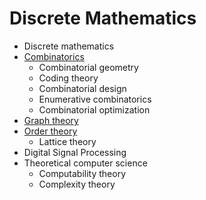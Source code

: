 # Discrete Mathematics

- Discrete mathematics
- [Combinatorics](combinatorics.md)
    - Combinatorial geometry
    - Coding theory
    - Combinatorial design
    - Enumerative combinatorics
    - Combinatorial optimization
- [Graph theory](graph-theory.md)
- [Order theory](order-therory.md)
    - Lattice theory
- Digital Signal Processing
- Theoretical computer science
    - Computability theory
    - Complexity theory
